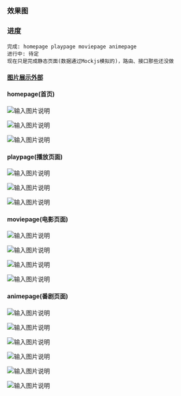 ### 效果图
### 进度
    完成: homepage playpage moviepage animepage
    进行中: 待定 
    现在只是完成静态页面(数据通过Mockjs模拟的)，路由、接口那些还没做 
#### [图片展示外部](https://juejin.cn/post/7274692953057673277)
    
#### homepage(首页)

![输入图片说明](/public/renderings/homepage1.png)

![输入图片说明](public/renderings/homepage2.png)

![输入图片说明](public/renderings/homepage3.png)

#### playpage(播放页面)
![输入图片说明](public/renderings/playpage1.png)

![输入图片说明](public/renderings/playpage2.png)

![输入图片说明](public/renderings/playpage3.png)

#### moviepage(电影页面)
![输入图片说明](public/renderings/movie1.png)

![输入图片说明](public/renderings/movie2.png)

<!-- 暴露了个人信息 所以注释掉 -->
<!-- ![输入图片说明](public/效果图/movie3.png) -->
![输入图片说明](public/renderings/movie4.png)

![输入图片说明](public/renderings/movie5.png)

#### animepage(番剧页面)
![输入图片说明](public/renderings/anime1.png)

![输入图片说明](public/renderings/anime2.png)

![输入图片说明](public/renderings/anime3.png)

![输入图片说明](public/renderings/anime4.png)

![输入图片说明](public/renderings/anime5.png)

![输入图片说明](public/renderings/anime6.png)